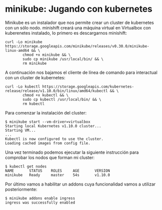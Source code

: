 # minikube: Jugando con kubernetes 

Minikube es un instalador que nos permite crear un cluster de kubernetes con un sólo nodo. minishift creará una máquina virtual en Virtualbox con kuberenetes instalado, lo primero es descargarnos minishift:

    curl -Lo minikube https://storage.googleapis.com/minikube/releases/v0.30.0/minikube-linux-amd64 && \
            chmod +x minikube && \
            sudo cp minikube /usr/local/bin/ && \
            rm minikube

A continuación nos bajamos el cliente de línea de comando para interactual con un cluster de kubernetes:

    curl -Lo kubectl https://storage.googleapis.com/kubernetes-release/release/v1.10.0/bin/linux/amd64/kubectl && \
            chmod +x kubectl && \
            sudo cp kubectl /usr/local/bin/ && \
            rm kubectl

Para comenzar la instalación del cluster:

    $ minikube start --vm-driver=virtualbox
    Starting local Kubernetes v1.10.0 cluster...
    Starting VM...
    ...
    Kubectl is now configured to use the cluster.
    Loading cached images from config file.

Una vez terminado podemos ejecutar la siguiente instrucción para comprobar los nodos que forman mi cluster:

    $ kubectl get nodes
    NAME       STATUS    ROLES     AGE       VERSION
    minikube   Ready     master    54s       v1.10.0

Por último vamos a habilitar un addons cuya funcionalidad vamos a utilizar posteriormente:

    $ minikube addons enable ingress
    ingress was successfully enabled
